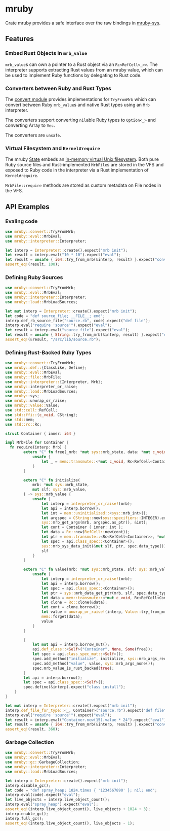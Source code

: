 # mruby

Crate mruby provides a safe interface over the raw bindings in
[mruby-sys](/mruby-sys).

## Features

### Embed Rust Objects in `mrb_value`

`mrb_value`s can own a pointer to a Rust object via an `Rc<RefCell<_>>`. The
interpreter supports extracting Rust values from an mruby value, which can be
used to implement Ruby functions by delegating to Rust code.

### Converters between Ruby and Rust Types

The [convert module](src/convert) provides implementations for `TryFromMrb`
which can convert between Ruby `mrb_value`s and native Rust types using an `Mrb`
interpreter.

The converters support converting `nil`able Ruby types to `Option<_>` and
converting Array to `Vec`.

The converters are `unsafe`.

### Virtual Filesystem and `Kernel#require`

The mruby [State](src/state.rs) embeds an
[in-memory virtual Unix filesystem](/mruby-vfs). Both pure Ruby source files and
Rust-implemented `MrbFile`s are stored in the VFS and exposed to Ruby code in
the interpreter via a Rust implementation of `Kernel#require`.

`MrbFile::require` methods are stored as custom metadata on File nodes in the
VFS.

## API Examples

### Evaling code

```rust
use mruby::convert::TryFromMrb;
use mruby::eval::MrbEval;
use mruby::interpreter::Interpreter;

let interp = Interpreter::create().expect("mrb init");
let result = interp.eval("10 * 10").expect("eval");
let result = unsafe { i64::try_from_mrb(&interp, result) }.expect("convert");
assert_eq!(result, 100);
```

### Defining Ruby Sources

```rust
use mruby::convert::TryFromMrb;
use mruby::eval::MrbEval;
use mruby::interpreter::Interpreter;
use mruby::load::MrbLoadSources;

let mut interp = Interpreter::create().expect("mrb init");
let code = "def source_file; __FILE__; end";
interp.def_rb_source_file("source.rb", code).expect("def file");
interp.eval("require 'source'").expect("eval");
let result = interp.eval("source_file").expect("eval");
let result = unsafe { String::try_from_mrb(&interp, result) }.expect("convert");
assert_eq!(&result, "/src/lib/source.rb");
```

### Defining Rust-Backed Ruby Types

```rust
use mruby::convert::TryFromMrb;
use mruby::def::{ClassLike, Define};
use mruby::eval::MrbEval;
use mruby::file::MrbFile;
use mruby::interpreter::{Interpreter, Mrb};
use mruby::interpreter_or_raise;
use mruby::load::MrbLoadSources;
use mruby::sys;
use mruby::unwrap_or_raise;
use mruby::value::Value;
use std::cell::RefCell;
use std::ffi::{c_void, CString};
use std::mem;
use std::rc::Rc;

struct Container { inner: i64 }

impl MrbFile for Container {
  fn require(interp: Mrb) {
        extern "C" fn free(_mrb: *mut sys::mrb_state, data: *mut c_void) {
            unsafe {
                let _ = mem::transmute::<*mut c_void, Rc<RefCell<Container>>>(data);
            }
        }

        extern "C" fn initialize(
            mrb: *mut sys::mrb_state,
            mut slf: sys::mrb_value,
        ) -> sys::mrb_value {
            unsafe {
                let interp = interpreter_or_raise!(mrb);
                let api = interp.borrow();
                let int = mem::uninitialized::<sys::mrb_int>();
                let argspec = CString::new(sys::specifiers::INTEGER).expect("argspec");
                sys::mrb_get_args(mrb, argspec.as_ptr(), &int);
                let cont = Container { inner: int };
                let data = Rc::new(RefCell::new(cont));
                let ptr = mem::transmute::<Rc<RefCell<Container>>, *mut c_void>(data);
                let spec = api.class_spec::<Container>();
                sys::mrb_sys_data_init(&mut slf, ptr, spec.data_type());
                slf
            }
        }

        extern "C" fn value(mrb: *mut sys::mrb_state, slf: sys::mrb_value) -> sys::mrb_value {
            unsafe {
                let interp = interpreter_or_raise!(mrb);
                let api = interp.borrow();
                let spec = api.class_spec::<Container>();
                let ptr = sys::mrb_data_get_ptr(mrb, slf, spec.data_type());
                let data = mem::transmute::<*mut c_void, Rc<RefCell<Container>>>(ptr);
                let clone = Rc::clone(&data);
                let cont = clone.borrow();
                let value = unwrap_or_raise!(interp, Value::try_from_mrb(&interp, cont.inner));
                mem::forget(data);
                value
            }
        }

        {
            let mut api = interp.borrow_mut();
            api.def_class::<Self>("Container", None, Some(free));
            let spec = api.class_spec_mut::<Self>();
            spec.add_method("initialize", initialize, sys::mrb_args_req(1));
            spec.add_method("value", value, sys::mrb_args_none());
            spec.mrb_value_is_rust_backed(true);
        }
        let api = interp.borrow();
        let spec = api.class_spec::<Self>();
        spec.define(&interp).expect("class install");
    }
}

let mut interp = Interpreter::create().expect("mrb init");
interp.def_file_for_type::<_, Container>("source.rb").expect("def file");
interp.eval("require 'source'").expect("eval");
let result = interp.eval("Container.new(15).value * 24").expect("eval");
let result = unsafe { i64::try_from_mrb(&interp, result) }.expect("convert");
assert_eq!(result, 360);
```

### Garbage Collection

```rust
use mruby::convert::TryFromMrb;
use mruby::eval::MrbEval;
use mruby::gc::GarbageCollection;
use mruby::interpreter::Interpreter;
use mruby::load::MrbLoadSources;

let interp = Interpreter::create().expect("mrb init");
interp.disable_gc();
let code = "def spray_heap; 1024.times { '1234567890' }; nil; end";
interp.eval(code).expect("eval");
let live_objects = interp.live_object_count();
interp.eval("spray_heap").expect("eval");
assert_eq!(interp.live_object_count(), live_objects + 1024 + 3);
interp.enable_gc();
interp.full_gc();
assert_eq!(interp.live_object_count(), live_objects - 1);
```
